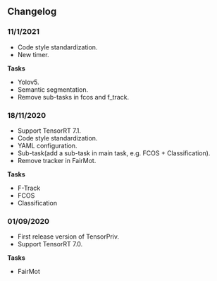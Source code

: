 ## Changelog

### 11/1/2021
- Code style standardization.
- New timer.

**Tasks**
- Yolov5.
- Semantic segmentation.
- Remove sub-tasks in fcos and f_track.

### 18/11/2020
- Support TensorRT 7.1.
- Code style standardization.
- YAML configuration.
- Sub-task(add a sub-task in main task, e.g. FCOS + Classification).
- Remove tracker in FairMot.

**Tasks**
- F-Track
- FCOS
- Classification

### 01/09/2020
- First release version of TensorPriv.
- Support TensorRT 7.0.

**Tasks**
- FairMot
